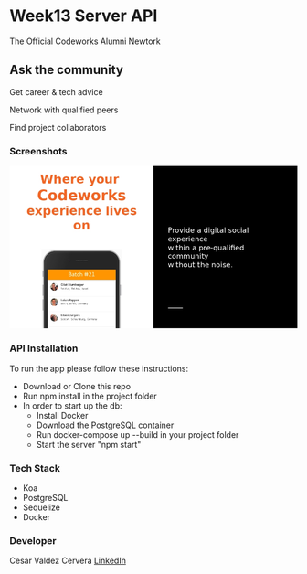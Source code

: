 # Week13 Server API

The Official Codeworks Alumni Newtork

## Ask the community
Get career & tech advice

Network with qualified peers

Find project collaborators

### Screenshots

<img src='./server/screenshots/Week13-screenshot.jpg' alt='week13'>


### API Installation
To run the app please follow these instructions:

* Download or Clone this repo
* Run npm install in the project folder
* In order to start up the db: 
   * Install Docker
   * Download the PostgreSQL container
   * Run docker-compose up --build in your project folder
   * Start the server "npm start" 

### Tech Stack
* Koa
* PostgreSQL
* Sequelize
* Docker

### Developer
Cesar Valdez Cervera [LinkedIn](https://www.linkedin.com/in/cesar-valdez-cervera/)
